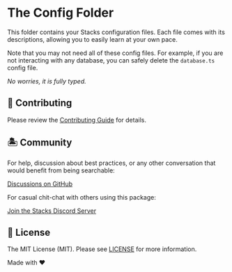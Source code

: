 # The Config Folder

This folder contains your Stacks configuration files. Each file comes with its descriptions, allowing you to easily learn at your own pace.

Note that you may not need all of these config files. For example, if you are not interacting with any database, you can safely delete the `database.ts` config file.

_No worries, it is fully typed._

## 🚜 Contributing

Please review the [Contributing Guide](https://github.com/stacksjs/contributing) for details.

## 🏝 Community

For help, discussion about best practices, or any other conversation that would benefit from being searchable:

[Discussions on GitHub](https://github.com/stacksjs/stacks/discussions)

For casual chit-chat with others using this package:

[Join the Stacks Discord Server](https://discord.ow3.org)

## 📄 License

The MIT License (MIT). Please see [LICENSE](../LICENSE.md) for more information.

Made with ❤️
